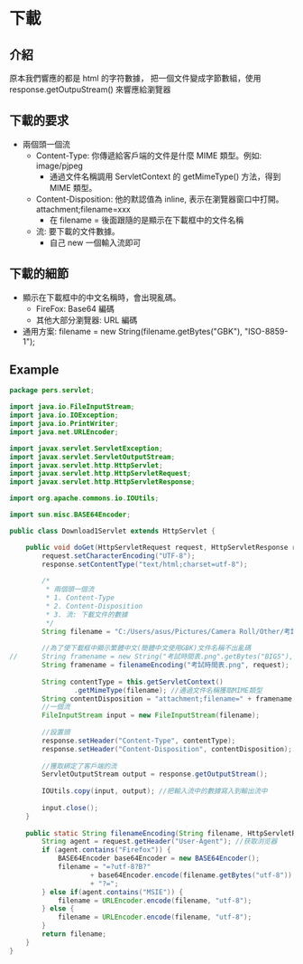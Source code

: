 # 下載

## 介紹
原本我們響應的都是 html 的字符數據，
把一個文件變成字節數組，使用 response.getOutpuStream() 來響應給瀏覽器

## 下載的要求
- 兩個頭一個流
    - Content-Type: 你傳遞給客戶端的文件是什麼 MIME 類型。例如: image/pjpeg
        - 通過文件名稱調用 ServletContext 的 getMimeType() 方法，得到 MIME 類型。
    - Content-Disposition: 他的默認值為 inline, 表示在瀏覽器窗口中打開。attachment;filename=xxx
        - 在 filename = 後面跟隨的是顯示在下載框中的文件名稱
    - 流: 要下載的文件數據。
        - 自己 new 一個輸入流即可
        

## 下載的細節
- 顯示在下載框中的中文名稱時，會出現亂碼。
    - FireFox: Base64 編碼
    - 其他大部分瀏覽器: URL 編碼
- 通用方案: filename = new String(filename.getBytes("GBK"), "ISO-8859-1");

## Example
```java
package pers.servlet;

import java.io.FileInputStream;
import java.io.IOException;
import java.io.PrintWriter;
import java.net.URLEncoder;

import javax.servlet.ServletException;
import javax.servlet.ServletOutputStream;
import javax.servlet.http.HttpServlet;
import javax.servlet.http.HttpServletRequest;
import javax.servlet.http.HttpServletResponse;

import org.apache.commons.io.IOUtils;

import sun.misc.BASE64Encoder;

public class Download1Servlet extends HttpServlet {

	public void doGet(HttpServletRequest request, HttpServletResponse response) throws ServletException, IOException {
		request.setCharacterEncoding("UTF-8");
		response.setContentType("text/html;charset=utf-8");
		
		/*
		 * 兩個頭一個流
		 * 1. Content-Type 
		 * 2. Content-Disposition
		 * 3. 流: 下載文件的數據
		 */
		String filename = "C:/Users/asus/Pictures/Camera Roll/Other/考試時間表.png";
		
		//為了使下載框中顯示繁體中文(簡體中文使用GBK)文件名稱不出亂碼
//		String framename = new String("考試時間表.png".getBytes("BIG5"), "ISO-8859-1");
		String framename = filenameEncoding("考試時間表.png", request);
		
		String contentType = this.getServletContext()
				.getMimeType(filename); //通過文件名稱獲取MIME類型
		String contentDisposition = "attachment;filename=" + framename;
		//一個流
		FileInputStream input = new FileInputStream(filename);
		
		//設置頭
		response.setHeader("Content-Type", contentType);
		response.setHeader("Content-Disposition", contentDisposition);
		
		//獲取綁定了客戶端的流
		ServletOutputStream output = response.getOutputStream();
		
		IOUtils.copy(input, output); //把輸入流中的數據寫入到輸出流中
		
		input.close();
	}
	
	public static String filenameEncoding(String filename, HttpServletRequest request) throws IOException {
		String agent = request.getHeader("User-Agent"); //获取浏览器
		if (agent.contains("Firefox")) {
			BASE64Encoder base64Encoder = new BASE64Encoder();
			filename = "=?utf-8?B?"
					+ base64Encoder.encode(filename.getBytes("utf-8"))
					+ "?=";
		} else if(agent.contains("MSIE")) {
			filename = URLEncoder.encode(filename, "utf-8");
		} else {
			filename = URLEncoder.encode(filename, "utf-8");
		}
		return filename;
	}
}

```
